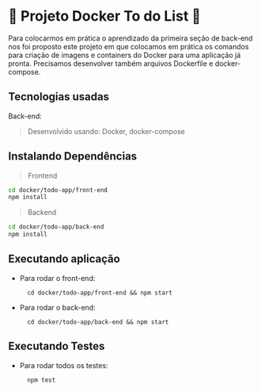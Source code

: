 # :whale2: Projeto Docker To do List :whale2:

Para colocarmos em prática o aprendizado da primeira seção de back-end nos foi proposto este projeto em que colocamos em prática os comandos para criação de imagens e containers do Docker para uma aplicação já pronta. Precisamos desenvolver também arquivos Dockerfile e docker-compose.

## Tecnologias usadas
Back-end:
> Desenvolvido usando: Docker, docker-compose

## Instalando Dependências
> Frontend
```bash
cd docker/todo-app/front-end
npm install
``` 
> Backend
```bash
cd docker/todo-app/back-end
npm install
``` 
## Executando aplicação
* Para rodar o front-end:

  ```
    cd docker/todo-app/front-end && npm start
  ```
* Para rodar o back-end:

  ```
    cd docker/todo-app/back-end && npm start
  ```
  
## Executando Testes

* Para rodar todos os testes:

  ```
    npm test
  ```
<!-- Olá, Tryber!
Esse é apenas um arquivo inicial para o README do seu projeto no qual você pode customizar e reutilizar todas as vezes que for executar o trybe-publisher.

Para deixá-lo com a sua cara, basta alterar o seguinte arquivo da sua máquina: ~/.student-repo-publisher/custom/_NEW_README.md

É essencial que você preencha esse documento por conta própria, ok?
Não deixe de usar nossas dicas de escrita de README de projetos, e deixe sua criatividade brilhar!
:warning: IMPORTANTE: você precisa deixar nítido:
- quais arquivos/pastas foram desenvolvidos por você; 
- quais arquivos/pastas foram desenvolvidos por outra pessoa estudante;
- quais arquivos/pastas foram desenvolvidos pela Trybe.
-->
